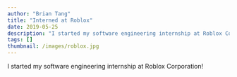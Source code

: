 ```yaml
---
author: "Brian Tang"
title: "Interned at Roblox"
date: 2019-05-25
description: "I started my software engineering internship at Roblox Corporation! 🎮"
tags: []
thumbnail: /images/roblox.jpg
---
```


I started my software engineering internship at Roblox Corporation!